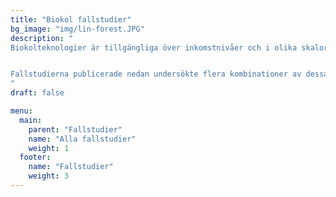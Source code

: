 ```yaml
---
title: "Biokol fallstudier"
bg_image: "img/lin-forest.JPG"
description: "
Biokolteknologier är tillgängliga över inkomstnivåer och i olika skalor. Många typer av biomassa kan användas. Det finns flera typer av pyrolysreaktorer, både lågteknologiska och högteknologiska. Biokol kan användas i många applikationer, i stads- och landsbygdsområden.


Fallstudierna publicerade nedan undersökte flera kombinationer av dessa parametrar.
"
draft: false

menu:
  main:
    parent: "Fallstudier"
    name: "Alla fallstudier"
    weight: 1
  footer:
    name: "Fallstudier"
    weight: 3
---
```

